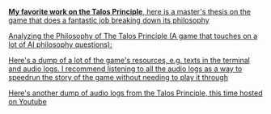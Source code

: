 [**My favorite work on the Talos Principle**, here is a master's thesis on the game that does a fantastic job breaking down its philosophy](https://playtestingphilosophy.neocities.org/index.html)

[Analyzing the Philosophy of The Talos Principle (A game that touches on a lot of AI philosophy questions):](https://www.youtube.https://dima.bio/demos/talos/?lang=enucom/watch?v=g5FloMq9Lck&feature=youtu.be)

[Here's a dump of a lot of the game's resources, e.g. texts in the terminal and audio logs. I recommend listening to all the audio logs as a way to speedrun the story of the game without needing to play it through](https://dima.bio/demos/talos/?lang=enu)

[Here's another dump of audio logs from the Talos Principle, this time hosted on Youtube](https://www.youtube.com/watch?v=bmqA3pGe3Og&feature=youtu.be)

